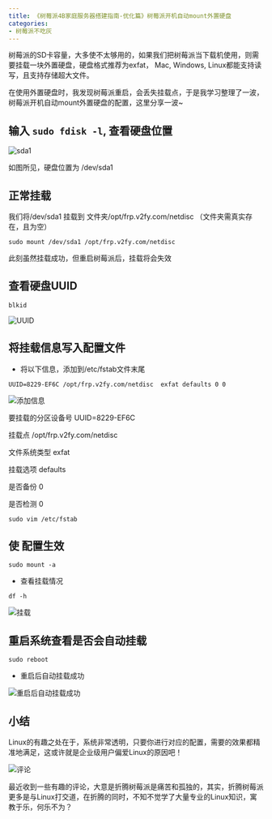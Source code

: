 ```yaml
---
title: 《树莓派4B家庭服务器搭建指南-优化篇》树莓派开机自动mount外置硬盘
categories:
- 树莓派不吃灰
---
```




树莓派的SD卡容量，大多使不太够用的，如果我们把树莓派当下载机使用，则需要挂载一块外置硬盘，硬盘格式推荐为exfat， Mac, Windows, Linux都能支持读写，且支持存储超大文件。

在使用外置硬盘时，我发现树莓派重启，会丢失挂载点，于是我学习整理了一波，树莓派开机自动mount外置硬盘的配置，这里分享一波~


## 输入 `sudo fdisk -l`, 查看硬盘位置


![sda1](https://cdn.fangyuanxiaozhan.com/assets/1634437516999t1MewdDK.png)

如图所见，硬盘位置为 /dev/sda1


## 正常挂载

我们将/dev/sda1 挂载到 文件夹/opt/frp.v2fy.com/netdisc （文件夹需真实存在，且为空）

```
sudo mount /dev/sda1 /opt/frp.v2fy.com/netdisc
```


此刻虽然挂载成功，但重启树莓派后，挂载将会失效


## 查看硬盘UUID

```
blkid
```


![UUID](https://cdn.fangyuanxiaozhan.com/assets/1634437517000dmW2G7Cf.png)


## 将挂载信息写入配置文件



- 将以下信息，添加到/etc/fstab文件末尾

```
UUID=8229-EF6C /opt/frp.v2fy.com/netdisc  exfat defaults 0 0
```

![添加信息](https://cdn.fangyuanxiaozhan.com/assets/1634437517002cxSjs5Pt.png)


要挂载的分区设备号 UUID=8229-EF6C

挂载点 /opt/frp.v2fy.com/netdisc

文件系统类型 exfat

挂载选项 defaults	

是否备份 0	

是否检测 0




`sudo vim /etc/fstab`	




## 使 配置生效


```
sudo mount -a
```

- 查看挂载情况

```
df -h
```

![挂载](https://cdn.fangyuanxiaozhan.com/assets/1634437517005fCaf7ms5.png)





## 重启系统查看是否会自动挂载



```
sudo reboot
```

- 重启后自动挂载成功

![重启后自动挂载成功](https://cdn.fangyuanxiaozhan.com/assets/1634437516975ASWMsi3P.png)



## 小结

Linux的有趣之处在于，系统非常透明，只要你进行对应的配置，需要的效果都精准地满足，这或许就是企业级用户偏爱Linux的原因吧！


![评论](https://cdn.fangyuanxiaozhan.com/assets/1634437517004FKj1EbDf.png)


最近收到一些有趣的评论，大意是折腾树莓派是痛苦和孤独的，其实，折腾树莓派更多是与Linux打交道，在折腾的同时，不知不觉学了大量专业的Linux知识，寓教于乐，何乐不为？







